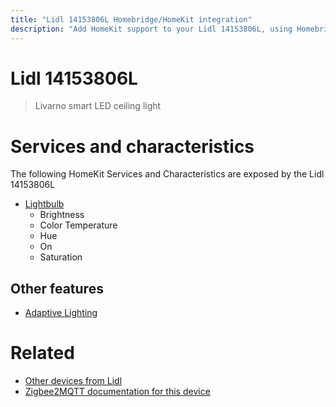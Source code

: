 ```yaml
---
title: "Lidl 14153806L Homebridge/HomeKit integration"
description: "Add HomeKit support to your Lidl 14153806L, using Homebridge, Zigbee2MQTT and homebridge-z2m."
---
```

<!---
This file has been GENERATED using src/docgen/docgen.ts
DO NOT EDIT THIS FILE MANUALLY!
-->
# Lidl 14153806L
> Livarno smart LED ceiling light


# Services and characteristics
The following HomeKit Services and Characteristics are exposed by
the Lidl 14153806L

* [Lightbulb](../../light.md)
  * Brightness
  * Color Temperature
  * Hue
  * On
  * Saturation

## Other features
* [Adaptive Lighting](../../light.md)

# Related
* [Other devices from Lidl](../index.md#lidl)
* [Zigbee2MQTT documentation for this device](https://www.zigbee2mqtt.io/devices/14153806L.html)
